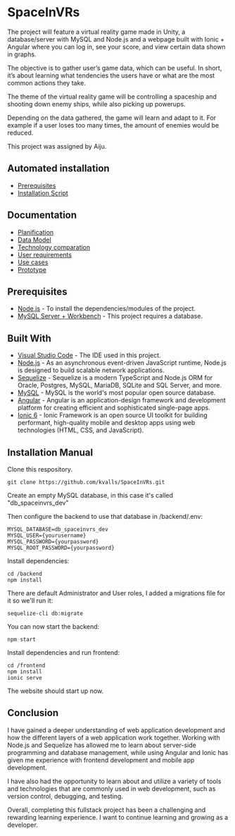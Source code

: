 # SpaceInVRs

The project will feature a virtual reality game made in Unity, a database/server with MySQL and Node.js and a webpage built with Ionic + Angular where you can log in, see your score, and view certain data shown in graphs.

The objective is to gather user’s game data, which can be useful. In short, it’s about learning what tendencies the users have or what are the most common actions they take.

The theme of the virtual reality game will be controlling a spaceship 
and shooting down enemy ships, while also picking up powerups.

Depending on the data gathered, the game will learn and adapt to it.
For example if a user loses too many times, the amount of enemies would be reduced.

This project was assigned by Aiju.

## Automated installation

* [Prerequisites](/installation/prerequisites.md)
* [Installation Script](/installation/installscript.bat)

## Documentation

* [Planification](/documentation/planification.md)
* [Data Model](/documentation/data_model.md)
* [Technology comparation](/documentation/technology_comparation.md)
* [User requirements](/documentation/user_requirements.md)
* [Use cases](/documentation/use_cases.md)
* [Prototype](/documentation/prototype.md)

## Prerequisites

* [Node.js](https://nodejs.org/en/download/) - To install the dependencies/modules of the project.
* [MySQL Server + Workbench](https://www.mysql.com/downloads/) - This project requires a database.

## Built With

* [Visual Studio Code](https://code.visualstudio.com/) - The IDE used in this project.
* [Node.js](https://nodejs.org/en/docs/) - As an asynchronous event-driven JavaScript runtime, Node.js is designed to build scalable network applications.
* [Sequelize](https://sequelize.org/docs/v6/) - Sequelize is a modern TypeScript and Node.js ORM for Oracle, Postgres, MySQL, MariaDB, SQLite and SQL Server, and more.
* [MySQL](https://dev.mysql.com/doc/) - MySQL is the world's most popular open source database.
* [Angular](https://angular.io/docs) - Angular is an application-design framework and development platform for creating efficient and sophisticated single-page apps.
* [Ionic 6](https://ionicframework.com/docs/intro) - Ionic Framework is an open source UI toolkit for building performant, high-quality mobile and desktop apps using web technologies (HTML, CSS, and JavaScript).


## Installation Manual

Clone this respository.

```
git clone https://github.com/kvalls/SpaceInVRs.git
```

Create an empty MySQL database, in this case it's called "db_spaceinvrs_dev"

Then configure the backend to use that database in /backend/.env:
```
MYSQL_DATABASE=db_spaceinvrs_dev
MYSQL_USER={yourusername}
MYSQL_PASSWORD={yourpassword}
MYSQL_ROOT_PASSWORD={yourpassword}
```


Install dependencies:

```
cd /backend
npm install
```

There are default Administrator and User roles, I added a migrations file for it so we'll run it:
```
sequelize-cli db:migrate
```

You can now start the backend:
```
npm start
```

Install dependencies and run frontend:

```
cd /frontend
npm install
ionic serve
```

The website should start up now.

## Conclusion

I have gained a deeper understanding of web application development and how the different layers of a web application work together. Working with Node.js and Sequelize has allowed me to learn about server-side programming and database management, while using Angular and Ionic has given me experience with frontend development and mobile app development.

I have also had the opportunity to learn about and utilize a variety of tools and technologies that are commonly used in web development, such as version control, debugging, and testing.

Overall, completing this fullstack project has been a challenging and rewarding learning experience. I want to continue learning and growing as a developer.